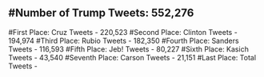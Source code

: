 #Number of Trump Tweets: 552,276
---
#First Place: Cruz Tweets - 220,523
#Second Place: Clinton Tweets - 194,974
#Third Place: Rubio Tweets - 182,350
#Fourth Place: Sanders Tweets - 116,593
#Fifth Place: Jeb! Tweets - 80,227
#Sixth Place: Kasich Tweets - 43,540
#Seventh Place: Carson Tweets - 21,151
#Last Place: Total Tweets -  
